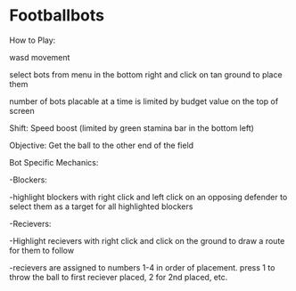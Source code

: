 # Footballbots

How to Play:

wasd movement

select bots from menu in the bottom right and click on tan ground to place them

number of bots placable at a time is limited by budget value on the top of screen

Shift: Speed boost (limited by green stamina bar in the bottom left)


Objective: Get the ball to the other end of the field


Bot Specific Mechanics:

-Blockers: 

  -highlight blockers with right click and left click on an opposing defender to select them as a target for all highlighted blockers

-Recievers:

  -Highlight recievers with right click and click on the ground to draw a route for them to follow
  
  -recievers are assigned to numbers 1-4 in order of placement. press 1 to throw the ball to first reciever placed, 2 for 2nd placed, etc.
  
  
